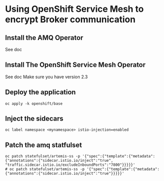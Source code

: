 # Using OpenShift Service Mesh to encrypt Broker communication

## Install the AMQ Operator

See doc

## Install The OpenShift Service Mesh Operator

See doc
Make sure you have version 2.3

## Deploy the application

```
oc apply -k openshift/base
```

## Inject the sidecars

```
oc label namespace <mynamespace> istio-injection=enabled
```

## Patch the amq statfulset
```
oc patch statefulset/artemis-ss -p '{"spec":{"template":{"metadata":{"annotations":{"sidecar.istio.io/inject":"true", "traffic.sidecar.istio.io/excludeInboundPorts":"7800"}}}}}'
# oc patch statefulset/artemis-ss -p '{"spec":{"template":{"metadata":{"annotations":{"sidecar.istio.io/inject":"true"}}}}}'
```